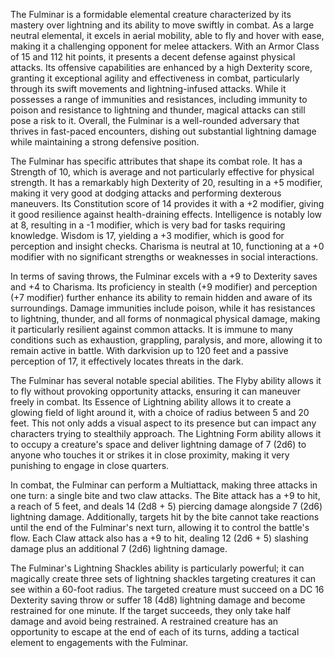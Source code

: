 The Fulminar is a formidable elemental creature characterized by its mastery over lightning and its ability to move swiftly in combat. As a large neutral elemental, it excels in aerial mobility, able to fly and hover with ease, making it a challenging opponent for melee attackers. With an Armor Class of 15 and 112 hit points, it presents a decent defense against physical attacks. Its offensive capabilities are enhanced by a high Dexterity score, granting it exceptional agility and effectiveness in combat, particularly through its swift movements and lightning-infused attacks. While it possesses a range of immunities and resistances, including immunity to poison and resistance to lightning and thunder, magical attacks can still pose a risk to it. Overall, the Fulminar is a well-rounded adversary that thrives in fast-paced encounters, dishing out substantial lightning damage while maintaining a strong defensive position.

The Fulminar has specific attributes that shape its combat role. It has a Strength of 10, which is average and not particularly effective for physical strength. It has a remarkably high Dexterity of 20, resulting in a +5 modifier, making it very good at dodging attacks and performing dexterous maneuvers. Its Constitution score of 14 provides it with a +2 modifier, giving it good resilience against health-draining effects. Intelligence is notably low at 8, resulting in a -1 modifier, which is very bad for tasks requiring knowledge. Wisdom is 17, yielding a +3 modifier, which is good for perception and insight checks. Charisma is neutral at 10, functioning at a +0 modifier with no significant strengths or weaknesses in social interactions.

In terms of saving throws, the Fulminar excels with a +9 to Dexterity saves and +4 to Charisma. Its proficiency in stealth (+9 modifier) and perception (+7 modifier) further enhance its ability to remain hidden and aware of its surroundings. Damage immunities include poison, while it has resistances to lightning, thunder, and all forms of nonmagical physical damage, making it particularly resilient against common attacks. It is immune to many conditions such as exhaustion, grappling, paralysis, and more, allowing it to remain active in battle. With darkvision up to 120 feet and a passive perception of 17, it effectively locates threats in the dark.

The Fulminar has several notable special abilities. The Flyby ability allows it to fly without provoking opportunity attacks, ensuring it can maneuver freely in combat. Its Essence of Lightning ability allows it to create a glowing field of light around it, with a choice of radius between 5 and 20 feet. This not only adds a visual aspect to its presence but can impact any characters trying to stealthily approach. The Lightning Form ability allows it to occupy a creature's space and deliver lightning damage of 7 (2d6) to anyone who touches it or strikes it in close proximity, making it very punishing to engage in close quarters.

In combat, the Fulminar can perform a Multiattack, making three attacks in one turn: a single bite and two claw attacks. The Bite attack has a +9 to hit, a reach of 5 feet, and deals 14 (2d8 + 5) piercing damage alongside 7 (2d6) lightning damage. Additionally, targets hit by the bite cannot take reactions until the end of the Fulminar's next turn, allowing it to control the battle's flow. Each Claw attack also has a +9 to hit, dealing 12 (2d6 + 5) slashing damage plus an additional 7 (2d6) lightning damage. 

The Fulminar's Lightning Shackles ability is particularly powerful; it can magically create three sets of lightning shackles targeting creatures it can see within a 60-foot radius. The targeted creature must succeed on a DC 16 Dexterity saving throw or suffer 18 (4d8) lightning damage and become restrained for one minute. If the target succeeds, they only take half damage and avoid being restrained. A restrained creature has an opportunity to escape at the end of each of its turns, adding a tactical element to engagements with the Fulminar.